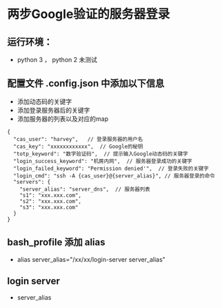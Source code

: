 # 两步Google验证的服务器登录


## 运行环境：

* python 3 ， python 2 未测试


## 配置文件 .config.json 中添加以下信息

* 添加动态码的关键字
* 添加登录服务器后的关键字
* 添加服务器的列表以及对应的map


```angular2
{
  "cas_user": "harvey",   // 登录服务器的用户名
  "cas_key": "xxxxxxxxxxxx",  // Google的秘钥
  "totp_keyword": "数字验证码",  // 提示输入Google动态码的关键字
  "login_success_keyword": "机房内网",  // 服务器登录成功的关键字
  "login_failed_keyword": "Permission denied'",  // 登录失败的关键字
  "login_cmd": "ssh -A {cas_user}@{server_alias}", // 服务器登录的命令
  "servers": {
    "server_alias": "server_dns",  // 服务器列表
    "s1": "xxx.xxx.com",
    "s2": "xxx.xxx.com",
    "s3": "xxx.xxx.com"
  }
}

```


## bash_profile 添加 alias

* alias server_alias="/xx/xx/login-server server_alias"

## login server 

* server_alias